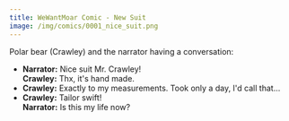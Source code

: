 ```yaml
---
title: WeWantMoar Comic - New Suit
image: /img/comics/0001_nice_suit.png
---
```

Polar bear (Crawley) and the narrator having a conversation:

- **Narrator:** Nice suit Mr. Crawley!  \
  **Crawley:** Thx, it's hand made.
- **Crawley:** Exactly to my measurements. Took only a day, I'd call that...
- **Crawley:** Tailor swift!  \
  **Narrator:** Is this my life now?